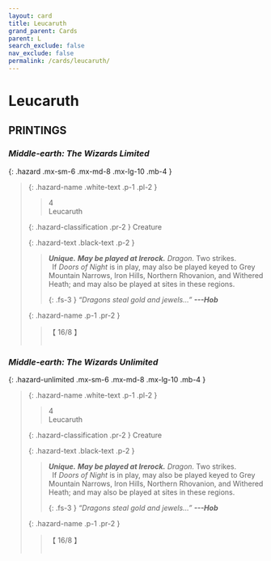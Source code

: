 ```yaml
---
layout: card
title: Leucaruth
grand_parent: Cards
parent: L
search_exclude: false
nav_exclude: false
permalink: /cards/leucaruth/
---
```


# Leucaruth


## PRINTINGS


### _Middle-earth: The Wizards Limited_

{: .hazard .mx-sm-6 .mx-md-8 .mx-lg-10 .mb-4 }
> {: .hazard-name .white-text .p-1 .pl-2 }
> > <div class="hazard-mp">4</div>
> > <div class="card-name">Leucaruth</div>
>
> {: .hazard-classification .pr-2 }
> Creature
>
> {: .hazard-text .black-text .p-2 }
> > _**Unique.**_ ***May be played at Irerock.*** _Dragon._ Two strikes. <br>&ensp;If _Doors of Night_ is in play, may also be played keyed to Grey Mountain Narrows, Iron Hills, Northern Rhovanion, and Withered Heath; and may also be played at sites in these regions. 
> > 
> > {: .fs-3 } 
> > _“Dragons steal gold and jewels...”_ ***---&#65279;Hob***  
>
> {: .hazard-name .p-1 .pr-2 }
> > <div class="card-shield">【 16/8 】</div>
> > <div class="card-corruption">&nbsp;</div>



### _Middle-earth: The Wizards Unlimited_

{: .hazard-unlimited .mx-sm-6 .mx-md-8 .mx-lg-10 .mb-4 }
> {: .hazard-name .white-text .p-1 .pl-2 }
> > <div class="hazard-mp">4</div>
> > <div class="card-name">Leucaruth</div>
>
> {: .hazard-classification .pr-2 }
> Creature
>
> {: .hazard-text .black-text .p-2 }
> > _**Unique.**_ ***May be played at Irerock.*** _Dragon._ Two strikes. <br>&ensp;If _Doors of Night_ is in play, may also be played keyed to Grey Mountain Narrows, Iron Hills, Northern Rhovanion, and Withered Heath; and may also be played at sites in these regions. 
> > 
> > {: .fs-3 } 
> > _“Dragons steal gold and jewels...”_ ***---&#65279;Hob***  
>
> {: .hazard-name .p-1 .pr-2 }
> > <div class="card-shield">【 16/8 】</div>
> > <div class="card-corruption-white">&nbsp;</div>
